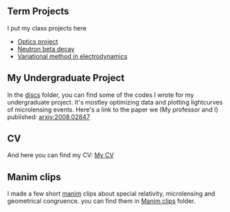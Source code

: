 ## Term Projects
I put my class projects here

* [Optics project](Optics/)
* [Neutron beta decay](Neutrinos/)
* [Variational method in electrodynamics](Variational/)


## My Undergraduate Project
In the [discs](\discs) folder, you can find some of the codes I wrote for my undergraduate project. It's mostley optimizing data and plotting lightcurves of microlensing events. Here's a link to the paper we (My professor and I) published: [arxiv:2008.02847](https://arxiv.org/abs/2008.02847)


## CV
And here you can find my CV: [My CV](CV/Ali_Salehi_CV.pdf)


## Manim clips
I made a few short [manim](https://github.com/3b1b/manim) clips about special relativity, microlensing and geometrical congruence. you can find them in [Manim clips](Manim_clips/) folder.
